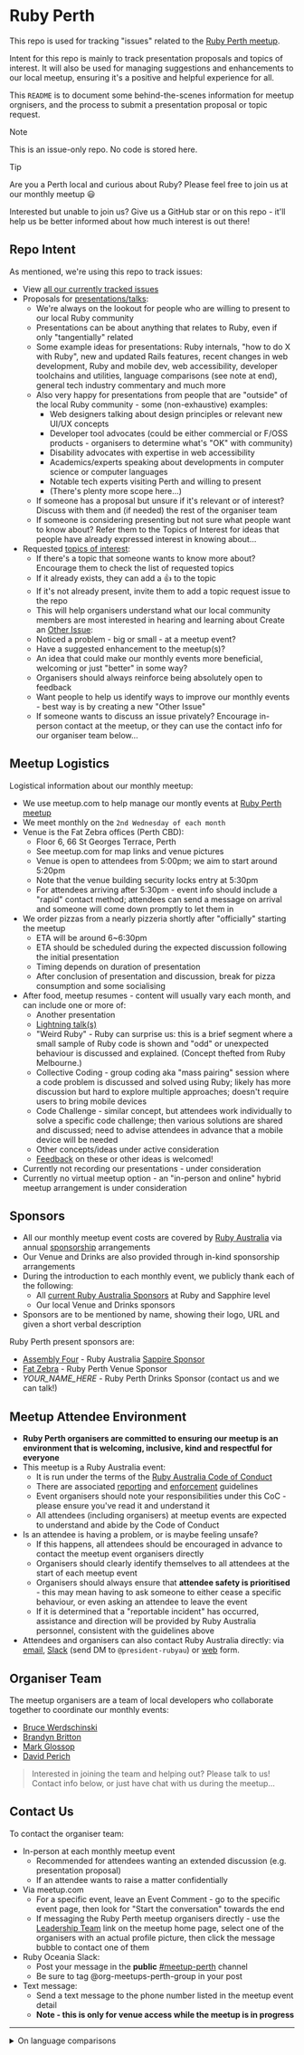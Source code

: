 <!-- FYI: intent for this repo is heavily based on the Ruby Melbourne meetup repo -->
<!-- See: https://github.com/rubyaustralia/melbourne-ruby -->

# Ruby Perth

This repo is used for tracking "issues" related to the [Ruby Perth meetup](https://www.meetup.com/ruby-perth-meetup/).

Intent for this repo is mainly to track presentation proposals and topics of interest. It will also be used for managing suggestions and enhancements to our local meetup, ensuring it's a positive and helpful experience for all. 

This `README` is to document some behind-the-scenes information for meetup orgnisers, and the process to submit a presentation proposal or topic request.

> [!NOTE]
> This is an issue-only repo. No code is stored here.

> [!TIP]
> Are you a Perth local and curious about Ruby? Please feel free to join us at our monthly meetup 😃
>
> Interested but unable to join us? Give us a GitHub star or on this repo - it'll help us be better informed about how much interest is out there!

## Repo Intent

As mentioned, we're using this repo to track issues:
* View [all our currently tracked issues](https://github.com/rubyaustralia/meetup-ruby-perth/issues?q=sort%3Aupdated-desc+is%3Aissue+is%3Aopen)
* Proposals for [presentations/talks](https://github.com/rubyaustralia/meetup-ruby-perth/issues?q=sort%3Aupdated-desc%20is%3Aissue%20is%3Aopen%20label%3AProposal-Talk):
  * We're always on the lookout for people who are willing to present to our local Ruby community
  * Presentations can be about anything that relates to Ruby, even if only "tangentially" related
  * Some example ideas for presentations: Ruby internals, "how to do X with Ruby", new and updated Rails features, recent changes in web development, Ruby and mobile dev, web accessibility, developer toolchains and utilities, language comparisons (see note at end), general tech industry commentary and much more
  * Also very happy for presentations from people that are "outside" of the local Ruby community - some (non-exhaustive) examples:
    * Web designers talking about design principles or relevant new UI/UX concepts
    * Developer tool advocates (could be either commercial or F/OSS products - organisers to determine what's "OK" with community)
    * Disability advocates with expertise in web accessibility
    * Academics/experts speaking about developments in computer science or computer languages
    * Notable tech experts visiting Perth and willing to present
    * (There's plenty more scope here...)
  * If someone has a proposal but unsure if it's relevant or of interest? Discuss with them and (if needed) the rest of the organiser team
  * If someone is considering presenting but not sure what people want to know about? Refer them to the Topics of Interest for ideas that people have already expressed interest in knowing about…
* Requested [topics of interest](https://github.com/rubyaustralia/meetup-ruby-perth/issues?q=sort%3Aupdated-desc%20is%3Aissue%20is%3Aopen%20label%3AProposal-Topic):
  * If there's a topic that someone wants to know more about? Encourage them to check the list of requested topics
  * If it already exists, they can add a :+1: to the topic
  * If it's not already present, invite them to add a topic request issue to the repo
  * This will help organisers understand what our local community members are most interested in hearing and learning about
Create an [Other Issue](https://github.com/rubyaustralia/meetup-ruby-perth/issues/new/choose):
  * Noticed a problem - big or small - at a meetup event?
  * Have a suggested enhancement to the meetup(s)?
  * An idea that could make our monthly events more beneficial, welcoming or just "better" in some way?
  * Organisers should always reinforce being absolutely open to feedback
  * Want people to help us identify ways to improve our monthly events - best way is by creating a new "Other Issue"
  * If someone wants to discuss an issue privately? Encourage in-person contact at the meetup, or they can use the contact info for our organiser team below…

## Meetup Logistics

Logistical information about our monthly meetup:
* We use meetup.com to help manage our montly events at [Ruby Perth meetup](https://www.meetup.com/ruby-perth-meetup/)
* We meet monthly on the `2nd Wednesday of each month`
* Venue is the Fat Zebra offices (Perth CBD):
  * Floor 6, 66 St Georges Terrace, Perth
  * See meetup.com for map links and venue pictures
  * Venue is open to attendees from 5:00pm; we aim to start around 5:20pm
  * Note that the venue building security locks entry at 5:30pm
  * For attendees arriving after 5:30pm - event info should include a "rapid" contact method; attendees can send a message on arrival and someone will come down promptly to let them in
* We order pizzas from a nearly pizzeria shortly after "officially" starting the meetup
  * ETA will be around 6~6:30pm
  * ETA should be scheduled during the expected discussion following the initial presentation
  * Timing depends on duration of presentation
  * After conclusion of presentation and discussion, break for pizza consumption and some socialising
* After food, meetup resumes - content will usually vary each month, and can include one or more of:
  * Another presentation
  * [Lightning talk(s)](https://en.wikipedia.org/wiki/Lightning_talk)
  * "Weird Ruby" - Ruby can surprise us: this is a brief segment where a small sample of Ruby code is shown and "odd" or unexpected behaviour is discussed and explained. (Concept thefted from Ruby Melbourne.)
  * Collective Coding - group coding aka "mass pairing" session where a code problem is discussed and solved using Ruby; likely has more discussion but hard to explore multiple approaches; doesn't require users to bring mobile devices
  * Code Challenge - similar concept, but attendees work individually to solve a specific code challenge; then various solutions are shared and discussed; need to advise attendees in advance that a mobile device will be needed
  * Other concepts/ideas under active consideration
  * [Feedback](https://github.com/rubyaustralia/meetup-ruby-perth/issues/new/choose) on these or other ideas is welcomed!
* Currently not recording our presentations - under consideration
* Currently no virtual meetup option - an "in-person and online" hybrid meetup arrangement is under consideration

## Sponsors

* All our monthly meetup event costs are covered by [Ruby Australia](https://www.ruby.org.au) via annual [sponsorship](https://www.ruby.org.au/sponsorship) arrangements
* Our Venue and Drinks are also provided through in-kind sponsorship arrangements
* During the introduction to each monthly event, we publicly thank each of the following:
  * All [current Ruby Australia Sponsors](https://ruby.org.au/sponsorship) at Ruby and Sapphire level
  * Our local Venue and Drinks sponsors
* Sponsors are to be mentioned by name, showing their logo, URL and given a short verbal description

Ruby Perth present sponsors are:

* [Assembly Four](https://assemblyfour.com/) - Ruby Australia [Sappire Sponsor](https://ruby.org.au/sponsorship)
* [Fat Zebra](https://www.fatzebra.com) - Ruby Perth Venue Sponsor
* _YOUR_NAME_HERE_ - Ruby Perth Drinks Sponsor (contact us and we can talk!)

## Meetup Attendee Environment

* **Ruby Perth organisers are committed to ensuring our meetup is an environment that is welcoming, inclusive, kind and respectful for everyone**
* This meetup is a Ruby Australia event:
   * It is run under the terms of the [Ruby Australia Code of Conduct](https://ruby.org.au/policies/code-of-conduct)
   * There are associated [reporting](https://ruby.org.au/code-of-conduct-reporting) and [enforcement](https://ruby.org.au/code-of-conduct-enforcement) guidelines
   * Event organisers should note your responsibilities under this CoC - please ensure you've read it and understand it
   * All attendees (including organisers) at meetup events are expected to understand and abide by the Code of Conduct
* Is an attendee is having a problem, or is maybe feeling unsafe?
  * If this happens, all attendees should be encouraged in advance to contact the meetup event organisers directly
  * Organisers should clearly identify themselves to all attendees at the start of each meetup event
  * Organisers should always ensure that **attendee safety is prioritised** - this may mean having to ask someone to either cease a specific behaviour, or even asking an attendee to leave the event
  * If it is determined that a "reportable incident" has occurred, assistance and direction will be provided by Ruby Australia personnel, consistent with the guidelines above
* Attendees and organisers can also contact Ruby Australia directly: via [email](mailto:conduct@ruby.org.au), [Slack](rubyau.slack.com) (send DM to `@president-rubyau`) or [web](https://ruby.org.au/contact) form.

## Organiser Team

The meetup organisers are a team of local developers who collaborate together to coordinate our monthly events:
* [Bruce Werdschinski](https://github.com/bwerdschinski)
* [Brandyn Britton](https://github.com/GoodPie)
* [Mark Glossop](https://github.com/Cueball)
* [David Perich](https://github.com/DavidPerich)

> Interested in joining the team and helping out? Please talk to us! Contact info below, or just have chat with us during the meetup…

## Contact Us 

To contact the organiser team:
* In-person at each monthly meetup event
  * Recommended for attendees wanting an extended discussion (e.g. presentation proposal)
  * If an attendee wants to raise a matter confidentially
* Via meetup.com
  * For a specific event, leave an Event Comment - go to the specific event page, then look for "Start the conversation" towards the end
  * If messaging the Ruby Perth meetup organisers directly - use the [Leadership Team](https://www.meetup.com/ruby-perth-meetup/members/?op=leaders) link on the meetup home page, select one of the organisers with an actual profile picture, then click the message bubble to contact one of them
* Ruby Oceania Slack:
  * Post your message in the **public** [#meetup-perth](https://rubyau.slack.com/archives/C24ECJ4LD) channel
  * Be sure to tag @org-meetups-perth-group in your post
* Text message:
  * Send a text message to the phone number listed in the meetup event detail
  * **Note - this is only for venue access while the meetup is in progress**
<!-- #TODO: configure the perth@ruby.org.au email address -->

--- 

<details>
  <summary>On language comparisons</summary>

  * We accept that most computer languages (including Ruby) have both unique advantages and idiosyncracies
  * We view those differences as an opportunity to learn more about other computing environments
  * Perhaps also as insights to improve our own environment and langauge of choice
  * We recognise that users of other languages may choose to visit or join our meetup at any time, and try to ensure all attendees have a positive experience
  > Constructive language comparisons are acceptable. "Bashing" of other languages is not.
</details>

